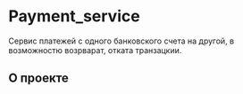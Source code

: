 # Payment_service
Сервис платежей с одного банковского счета на другой, в возможностю возрварат, отката транзацкии.

## О проекте


